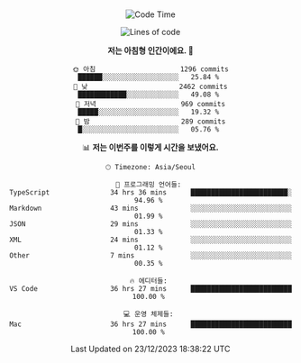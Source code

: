 <div align="center">

<br />

 <!--START_SECTION:waka-->
![Code Time](http://img.shields.io/badge/Code%20Time-1%2C855%20hrs%208%20mins-blue)

![Lines of code](https://img.shields.io/badge/%EC%A0%80%EB%8A%94%20%EC%97%AC%ED%83%9C%EA%B9%8C%EC%A7%80%20-3.4%20million%20%EC%A4%84%EC%9D%98%20%EC%BD%94%EB%93%9C%EB%A5%BC%20%EC%9E%91%EC%84%B1%ED%96%88%EC%96%B4%EC%9A%94.-blue)

**저는 아침형 인간이에요. 🐤** 

```text
🌞 아침                     1296 commits        ██████░░░░░░░░░░░░░░░░░░░   25.84 % 
🌆 낮　                     2462 commits        ████████████░░░░░░░░░░░░░   49.08 % 
🌃 저녁                     969 commits         █████░░░░░░░░░░░░░░░░░░░░   19.32 % 
🌙 밤　                     289 commits         █░░░░░░░░░░░░░░░░░░░░░░░░   05.76 % 
```


📊 **저는 이번주를 이렇게 시간을 보냈어요.** 

```text
🕑︎ Timezone: Asia/Seoul

💬 프로그래밍 언어들: 
TypeScript               34 hrs 36 mins      ████████████████████████░   94.96 % 
Markdown                 43 mins             ░░░░░░░░░░░░░░░░░░░░░░░░░   01.99 % 
JSON                     29 mins             ░░░░░░░░░░░░░░░░░░░░░░░░░   01.33 % 
XML                      24 mins             ░░░░░░░░░░░░░░░░░░░░░░░░░   01.12 % 
Other                    7 mins              ░░░░░░░░░░░░░░░░░░░░░░░░░   00.35 % 

🔥 에디터들: 
VS Code                  36 hrs 27 mins      █████████████████████████   100.00 % 

💻 운영 체제들: 
Mac                      36 hrs 27 mins      █████████████████████████   100.00 % 
```


 Last Updated on 23/12/2023 18:38:22 UTC
<!--END_SECTION:waka-->

</div>
